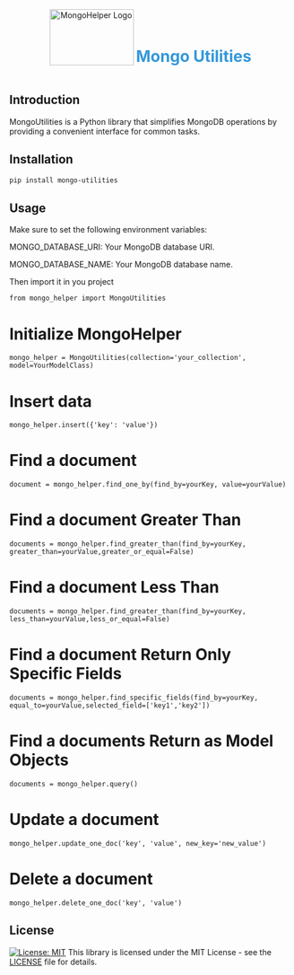 <!-- Header with Logo and Library Name -->
<div align="center">
  <img src="https://doctor-devops.com/wp-content/uploads/2024/02/logo.png" alt="MongoHelper Logo" width="150" height="100">
  <h1 style="display: inline-block; color: #3498db; vertical-align: super;">Mongo Utilities</h1>
</div>

<!-- Introduction Section -->
## Introduction
MongoUtilities is a Python library that simplifies MongoDB operations by providing a convenient interface for common tasks.

<!-- Installation Section -->
## Installation
```bash
pip install mongo-utilities
```
## Usage
Make sure to set the following environment variables:

MONGO_DATABASE_URI: Your MongoDB database URI.

MONGO_DATABASE_NAME: Your MongoDB database name.

Then import it in you project
```
from mongo_helper import MongoUtilities
```
# Initialize MongoHelper
```
mongo_helper = MongoUtilities(collection='your_collection', model=YourModelClass)
```
# Insert data
```
mongo_helper.insert({'key': 'value'})
```
# Find a document
```
document = mongo_helper.find_one_by(find_by=yourKey, value=yourValue)
```
# Find a document Greater Than
```
documents = mongo_helper.find_greater_than(find_by=yourKey, greater_than=yourValue,greater_or_equal=False)
```
# Find a document Less Than
```
documents = mongo_helper.find_greater_than(find_by=yourKey, less_than=yourValue,less_or_equal=False)
```
# Find a document Return Only Specific Fields
```
documents = mongo_helper.find_specific_fields(find_by=yourKey, equal_to=yourValue,selected_field=['key1','key2'])
```
# Find a documents Return as Model Objects
```
documents = mongo_helper.query()
```
# Update a document
```
mongo_helper.update_one_doc('key', 'value', new_key='new_value')
```
# Delete a document
```
mongo_helper.delete_one_doc('key', 'value')
```
## License
[![License: MIT](https://img.shields.io/badge/License-MIT-yellow.svg)](https://opensource.org/licenses/MIT)
This library is licensed under the MIT License - see the [LICENSE](LICENSE) file for details.
